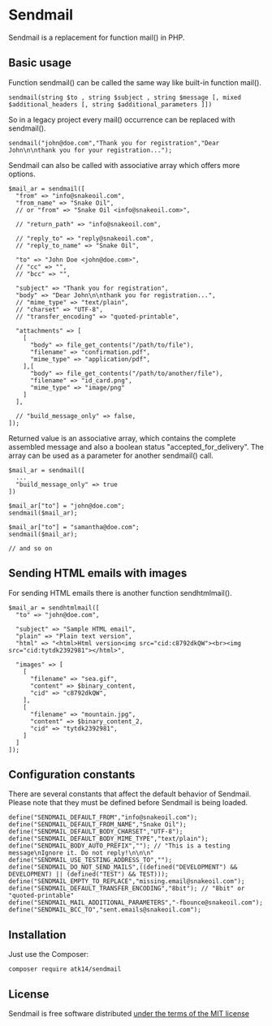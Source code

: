Sendmail
========

Sendmail is a replacement for function mail() in PHP.

Basic usage
-----------

Function sendmail() can be called the same way like built-in function mail().

    sendmail(string $to , string $subject , string $message [, mixed $additional_headers [, string $additional_parameters ]])

So in a legacy project every mail() occurrence can be replaced with sendmail().

    sendmail("john@doe.com","Thank you for registration","Dear John\n\nthank you for your registration...");

Sendmail can also be called with associative array which offers more options.

    $mail_ar = sendmail([
      "from" => "info@snakeoil.com",
      "from_name" => "Snake Oil",
      // or "from" => "Snake Oil <info@snakeoil.com>",

      // "return_path" => "info@snakeoil.com",

      // "reply_to" => "reply@snakeoil.com",
      // "reply_to_name" => "Snake Oil",

      "to" => "John Doe <john@doe.com>",
      // "cc" => "",
      // "bcc" => "",

      "subject" => "Thank you for registration",
      "body" => "Dear John\n\nthank you for registration...",
      // "mime_type" => "text/plain",
      // "charset" => "UTF-8",
      // "transfer_encoding" => "quoted-printable",

      "attachments" => [
        [
          "body" => file_get_contents("/path/to/file"),
          "filename" => "confirmation.pdf",
          "mime_type" => "application/pdf",
        ],[
          "body" => file_get_contents("/path/to/another/file"),
          "filename" => "id_card.png",
          "mime_type" => "image/png"
        ]
      ],

      // "build_message_only" => false,
    ]);

Returned value is an associative array, which contains the complete assembled message and also a boolean status "accepted_for_delivery". The array can be used as a parameter for another sendmail() call.

    $mail_ar = sendmail([
      ...
      "build_message_only" => true
    ])

    $mail_ar["to"] = "john@doe.com";
    sendmail($mail_ar);

    $mail_ar["to"] = "samantha@doe.com";
    sendmail($mail_ar);

    // and so on

Sending HTML emails with images
-------------------------------

For sending HTML emails there is another function sendhtmlmail().

    $mail_ar = sendhtmlmail([
      "to" => "john@doe.com",

      "subject" => "Sample HTML email",
      "plain" => "Plain text version",
      "html" => "<html>Html version<img src="cid:c8792dkQW"><br><img src="cid:tytdk2392981"></html>",

      "images" => [
        [
          "filename" => "sea.gif",
          "content" => $binary_content,
          "cid" => "c8792dkQW",
        ],
        [
          "filename" => "mountain.jpg",
          "content" => $binary_content_2,
          "cid" => "tytdk2392981",
        ]
      ]
    ]);

Configuration constants
-----------------------

There are several constants that affect the default behavior of Sendmail. Please note that they must be defined before Sendmail is being loaded.

    define("SENDMAIL_DEFAULT_FROM","info@snakeoil.com");
    define("SENDMAIL_DEFAULT_FROM_NAME","Snake Oil");
    define("SENDMAIL_DEFAULT_BODY_CHARSET","UTF-8");
    define("SENDMAIL_DEFAULT_BODY_MIME_TYPE","text/plain");
    define("SENDMAIL_BODY_AUTO_PREFIX",""); // "This is a testing message\nIgnore it. Do not reply!\n\n\n"
    define("SENDMAIL_USE_TESTING_ADDRESS_TO","");
    define("SENDMAIL_DO_NOT_SEND_MAILS",((defined("DEVELOPMENT") && DEVELOPMENT) || (defined("TEST") && TEST)));
    define("SENDMAIL_EMPTY_TO_REPLACE","missing.email@snakeoil.com");
    define("SENDMAIL_DEFAULT_TRANSFER_ENCODING","8bit"); // "8bit" or "quoted-printable"
    define("SENDMAIL_MAIL_ADDITIONAL_PARAMETERS","-fbounce@snakeoil.com");
    define("SENDMAIL_BCC_TO","sent.emails@snakeoil.com");

Installation
------------

Just use the Composer:

    composer require atk14/sendmail

License
-------

Sendmail is free software distributed [under the terms of the MIT license](http://www.opensource.org/licenses/mit-license)

[//]: # ( vim: set ts=2 et: )
